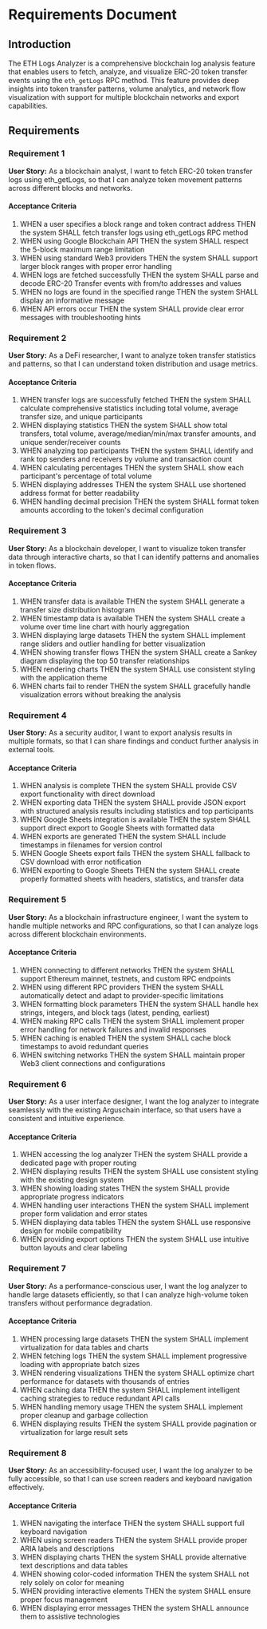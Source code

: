 # Requirements Document

## Introduction

The ETH Logs Analyzer is a comprehensive blockchain log analysis feature that enables users to fetch, analyze, and visualize ERC-20 token transfer events using the `eth_getLogs` RPC method. This feature provides deep insights into token transfer patterns, volume analytics, and network flow visualization with support for multiple blockchain networks and export capabilities.

## Requirements

### Requirement 1

**User Story:** As a blockchain analyst, I want to fetch ERC-20 token transfer logs using eth_getLogs, so that I can analyze token movement patterns across different blocks and networks.

#### Acceptance Criteria

1. WHEN a user specifies a block range and token contract address THEN the system SHALL fetch transfer logs using eth_getLogs RPC method
2. WHEN using Google Blockchain API THEN the system SHALL respect the 5-block maximum range limitation
3. WHEN using standard Web3 providers THEN the system SHALL support larger block ranges with proper error handling
4. WHEN logs are fetched successfully THEN the system SHALL parse and decode ERC-20 Transfer events with from/to addresses and values
5. WHEN no logs are found in the specified range THEN the system SHALL display an informative message
6. WHEN API errors occur THEN the system SHALL provide clear error messages with troubleshooting hints

### Requirement 2

**User Story:** As a DeFi researcher, I want to analyze token transfer statistics and patterns, so that I can understand token distribution and usage metrics.

#### Acceptance Criteria

1. WHEN transfer logs are successfully fetched THEN the system SHALL calculate comprehensive statistics including total volume, average transfer size, and unique participants
2. WHEN displaying statistics THEN the system SHALL show total transfers, total volume, average/median/min/max transfer amounts, and unique sender/receiver counts
3. WHEN analyzing top participants THEN the system SHALL identify and rank top senders and receivers by volume and transaction count
4. WHEN calculating percentages THEN the system SHALL show each participant's percentage of total volume
5. WHEN displaying addresses THEN the system SHALL use shortened address format for better readability
6. WHEN handling decimal precision THEN the system SHALL format token amounts according to the token's decimal configuration

### Requirement 3

**User Story:** As a blockchain developer, I want to visualize token transfer data through interactive charts, so that I can identify patterns and anomalies in token flows.

#### Acceptance Criteria

1. WHEN transfer data is available THEN the system SHALL generate a transfer size distribution histogram
2. WHEN timestamp data is available THEN the system SHALL create a volume over time line chart with hourly aggregation
3. WHEN displaying large datasets THEN the system SHALL implement range sliders and outlier handling for better visualization
4. WHEN showing transfer flows THEN the system SHALL create a Sankey diagram displaying the top 50 transfer relationships
5. WHEN rendering charts THEN the system SHALL use consistent styling with the application theme
6. WHEN charts fail to render THEN the system SHALL gracefully handle visualization errors without breaking the analysis

### Requirement 4

**User Story:** As a security auditor, I want to export analysis results in multiple formats, so that I can share findings and conduct further analysis in external tools.

#### Acceptance Criteria

1. WHEN analysis is complete THEN the system SHALL provide CSV export functionality with direct download
2. WHEN exporting data THEN the system SHALL provide JSON export with structured analysis results including statistics and top participants
3. WHEN Google Sheets integration is available THEN the system SHALL support direct export to Google Sheets with formatted data
4. WHEN exports are generated THEN the system SHALL include timestamps in filenames for version control
5. WHEN Google Sheets export fails THEN the system SHALL fallback to CSV download with error notification
6. WHEN exporting to Google Sheets THEN the system SHALL create properly formatted sheets with headers, statistics, and transfer data

### Requirement 5

**User Story:** As a blockchain infrastructure engineer, I want the system to handle multiple networks and RPC configurations, so that I can analyze logs across different blockchain environments.

#### Acceptance Criteria

1. WHEN connecting to different networks THEN the system SHALL support Ethereum mainnet, testnets, and custom RPC endpoints
2. WHEN using different RPC providers THEN the system SHALL automatically detect and adapt to provider-specific limitations
3. WHEN formatting block parameters THEN the system SHALL handle hex strings, integers, and block tags (latest, pending, earliest)
4. WHEN making RPC calls THEN the system SHALL implement proper error handling for network failures and invalid responses
5. WHEN caching is enabled THEN the system SHALL cache block timestamps to avoid redundant queries
6. WHEN switching networks THEN the system SHALL maintain proper Web3 client connections and configurations

### Requirement 6

**User Story:** As a user interface designer, I want the log analyzer to integrate seamlessly with the existing Arguschain interface, so that users have a consistent and intuitive experience.

#### Acceptance Criteria

1. WHEN accessing the log analyzer THEN the system SHALL provide a dedicated page with proper routing
2. WHEN displaying results THEN the system SHALL use consistent styling with the existing design system
3. WHEN showing loading states THEN the system SHALL provide appropriate progress indicators
4. WHEN handling user interactions THEN the system SHALL implement proper form validation and error states
5. WHEN displaying data tables THEN the system SHALL use responsive design for mobile compatibility
6. WHEN providing export options THEN the system SHALL use intuitive button layouts and clear labeling

### Requirement 7

**User Story:** As a performance-conscious user, I want the log analyzer to handle large datasets efficiently, so that I can analyze high-volume token transfers without performance degradation.

#### Acceptance Criteria

1. WHEN processing large datasets THEN the system SHALL implement virtualization for data tables and charts
2. WHEN fetching logs THEN the system SHALL implement progressive loading with appropriate batch sizes
3. WHEN rendering visualizations THEN the system SHALL optimize chart performance for datasets with thousands of entries
4. WHEN caching data THEN the system SHALL implement intelligent caching strategies to reduce redundant API calls
5. WHEN handling memory usage THEN the system SHALL implement proper cleanup and garbage collection
6. WHEN displaying results THEN the system SHALL provide pagination or virtualization for large result sets

### Requirement 8

**User Story:** As an accessibility-focused user, I want the log analyzer to be fully accessible, so that I can use screen readers and keyboard navigation effectively.

#### Acceptance Criteria

1. WHEN navigating the interface THEN the system SHALL support full keyboard navigation
2. WHEN using screen readers THEN the system SHALL provide proper ARIA labels and descriptions
3. WHEN displaying charts THEN the system SHALL provide alternative text descriptions and data tables
4. WHEN showing color-coded information THEN the system SHALL not rely solely on color for meaning
5. WHEN providing interactive elements THEN the system SHALL ensure proper focus management
6. WHEN displaying error messages THEN the system SHALL announce them to assistive technologies
